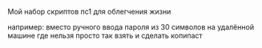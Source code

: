 Мой набор скриптов пс1 для облегчения жизни

например: вместо ручного ввода пароля из 30 символов на удалённой машине где нельзя просто так взять и сделать копипаст
